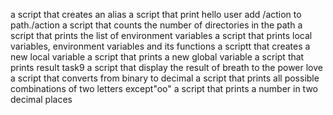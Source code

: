 a script that creates an alias
a script that print hello user
add /action to path./action
a script that counts the number of directories in the path
a script that prints the list of environment variables
a script that prints local variables, environment variables and its functions
a scriptt that creates a new local variable
a script that prints a new global variable
a script that prints result
task9
a script that display the result of breath to the power love
a script that converts from binary to decimal
a script that prints all possible combinations of two letters except"oo"
a script that prints a number in two decimal places
